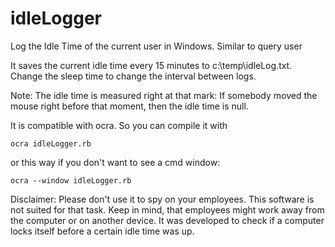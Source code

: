 idleLogger
==========

Log the Idle Time of the current user in Windows. Similar to query user

It saves the current idle time every 15 minutes to c:\temp\idleLog.txt.
Change the sleep time to change the interval between logs.

Note: The idle time is measured right at that mark:
If somebody moved the mouse right before that moment, then the idle time is null.

It is compatible with ocra. So you can compile it with
```
ocra idleLogger.rb
```

or this way if you don't want to see a cmd window:

```
ocra --window idleLogger.rb
```


Disclaimer: Please don't use it to spy on your employees.
This software is not suited for that task. 
Keep in mind, that employees might work away from the computer or on another device.
It was developed to check if a computer locks itself before a certain
idle time was up.
